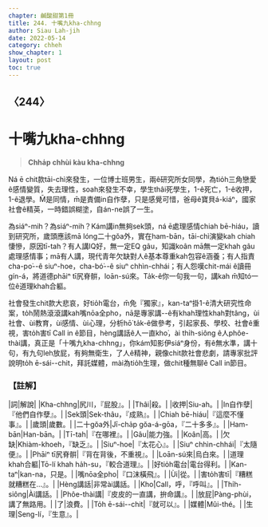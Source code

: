 ```yaml
---
chapter: 鹹酸甜第1冊
title: 244. 十嘴九kha-chhng
author: Siau Lah-jih
date: 2022-05-14
category: chheh
show_chapter: 1
layout: post
toc: true
---
```

  
## 〈244〉
# 十嘴九kha-chhng
>**Chha̍p chhùi kàu kha-chhng**

Ná ē chit款tāi-chì來發生，一位博士班男生，兩ê研究所女同學，為tio̍h三角戀愛ê感情變質，失去理性，soah來發生不幸，學生thâi死學生，1-ê死亡，1-ê收押，1-ê退學。M̄是同情，m̄是責備in自作孽，只是感覺可惜，爸母ê寶貝á-kiáⁿ，國家社會ê精英，一時錯誤糊塗，自án-ne誤了一生。

為siáⁿ-mih？為siáⁿ-mih？Kám講in無夠sek頭，ná ē處理感情chiah bē-hiáu，讀到研究所，歲頭應該mā lóng二十gŏa外，實在ham-bān，tāi-chì演變kah chiah悽慘，原因tī-tah？有人講IQ好，無一定EQ gâu，知識koân mā無一定khah gâu處理感情事；mā有人講，現代青年欠缺對人ê基本尊重kah包容ê涵養；有人指責cha-po͘--ê siuⁿ-hoe，cha-bó͘--ê siuⁿ chhìn-chhái；有人怨嘆chit-mái ê讀冊gín-á，將道德phāiⁿ tī尻脊骿，loān-sú來。Ta̍k-ê你一句我一句，講kah m̄知tó一位ê道理khah合軀。

社會發生chit款大悲哀，好tio̍h電台，m̄免『獨家』，kan-taⁿ掛1-ê清大研究性命案，to̍h鬧熱滾滾講kah嘴nōa全pho，nā是專家講--ê有khah理性khah對tâng，ùi社會、ùi教育，ùi感情、ùi心理，分析hō͘ ta̍k-ê做參考，引起家長、學校、社會ê重視，害to̍h害tī Call in ê節目，hèng講話ê人一直kho͘，ài thi̍h-siông ê人phôe-thài講，真正是「十嘴九kha-chhng」，你kám知影伊siáⁿ身份，有ê無水準，講十句，有九句leh放屁，有夠無衛生，了人ê精神，親像chit款社會悲劇，請專家批評說明to̍h ē-sái--chit，拜託媒體，mài為tio̍h生理，做chit種無聊ê Call in節目。

### 【註解】

|詞|解說|
|Kha-chhng|尻川，『屁股』。|
|Thâi|殺。|
|收押|Siu-ah。|
|In自作孽|『他們自作孽』。|
|Sek頭|Sek-thâu，『成熟』。|
|Chiah bē-hiáu|『這麼不懂事』。|
|歲頭|歲數。|
|二十gŏa外|Jī-cha̍p gŏa-á-gōa，『二十多多』。|
|Ham-bān|Han-bān。|
|Tī-tah|『在哪裡』。|
|Gâu|能力強。|
|Koân|高。|
|欠缺|Khiàm-khoeh，『缺乏』。|
|Siuⁿ-hoe|『太花心』。|
|Siuⁿ chhìn-chhái|『太隨便』。|
|Phāiⁿ tī尻脊骿|『背在背後，不重視』。|
|Loān-sú來|烏白來。|
|道理khah合軀|Tō-lí khah ha̍h-su，『較合道理』。|
|好tio̍h電台|電台得利。|
|Kan-taⁿ|kan-na，只是。|
|嘴nōa全pho|『口沫橫飛』。|
|Ùi|從。|
|害to̍h害tī|『糟糕就糟糕在…』。|
|Hèng講話|非常ài講話。|
|Kho͘|Call，呼，『呼叫』。|
|Thi̍h-siông|Ài講話。|
|Phôe-thài講|『皮皮的一直講，拚命講』。|
|放屁|Pàng-phùi，講了無路用。|
|了|浪費。|
|To̍h ē-sái--chit|『就可以』。|
|媒體|Mûi-thé。|
|生理|Seng-lí，『生意』。|
